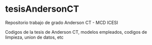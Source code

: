 # tesisAndersonCT
Repositorio trabajo de grado Anderson CT - MCD ICESI

Codigos de la tesis de Anderson CT, modelos empleados, codigos de limpieza, union de datos, etc
